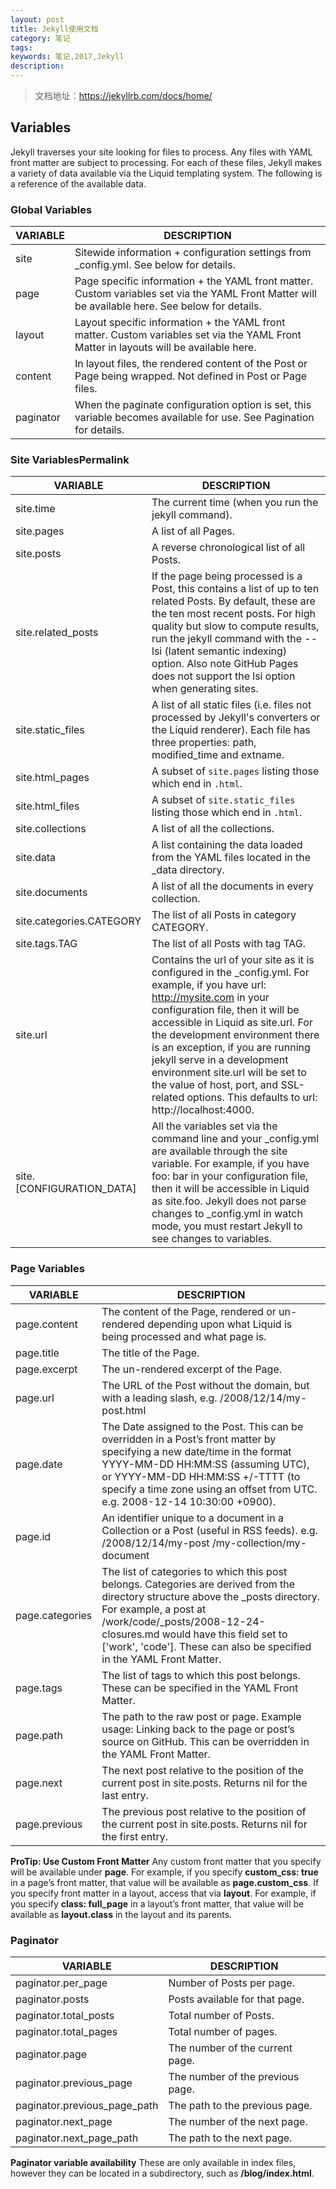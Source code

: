```yaml
---
layout: post
title: Jekyll使用文档
category: 笔记
tags:
keywords: 笔记,2017,Jekyll
description: 
---
```


> 文档地址：<https://jekyllrb.com/docs/home/>

## Variables ##
Jekyll traverses your site looking for files to process. Any files with YAML front matter are subject to processing. For each of these files, Jekyll makes a variety of data available via the Liquid templating system. The following is a reference of the available data.

### Global Variables ###

| VARIABLE  | DESCRIPTION                                                                                                                                      |  
| --------- |------------------------------------------------------------------------------------------------------------------------------------------------ |  
| site      | Sitewide information + configuration settings from  _config.yml. See below for details.                                                          |  
| page      | Page specific information + the YAML front matter. Custom variables set via the YAML Front Matter will be available here. See below for details. |  
| layout    | Layout specific information + the YAML front matter. Custom variables set via the YAML Front Matter in layouts will be available here.           |  
| content   | In layout files, the rendered content of the Post or Page being wrapped. Not defined in Post or Page files.                                      |  
| paginator | When the paginate configuration option is set, this variable becomes available for use. See Pagination for details.                              |  

### Site VariablesPermalink ###
| VARIABLE                  | DESCRIPTION                                                                                                                                                                                                                                                                                                                                                                                                                                      |
| ------------------------- | ------------------------------------------------------------------------------------------------------------------------------------------------------------------------------------------------------------------------------------------------------------------------------------------------------------------------------------------------------------------------------------------------------------------------------------------------ |
| site.time                 | The current time (when you run the jekyll command).                                                                                                                                                                                                                                                                                                                                                                                              |
| site.pages                | A list of all Pages.                                                                                                                                                                                                                                                                                                                                                                                                                             |
| site.posts                | A reverse chronological list of all Posts.                                                                                                                                                                                                                                                                                                                                                                                                       |
| site.related_posts        | If the page being processed is a Post, this contains a list of up to ten related Posts. By default, these are the ten most recent posts. For high quality but slow to compute results, run the  jekyll command with the --lsi (latent semantic indexing) option. Also note GitHub Pages does not support the lsi option when generating sites.                                                                                                   |
| site.static_files         | A list of all static files (i.e. files not processed by Jekyll's converters or the Liquid renderer). Each file has three properties: path,  modified_time and extname.                                                                                                                                                                                                                                                                           |
| site.html_pages           | A subset of `site.pages` listing those which end in `.html`.                                                                                                                                                                                                                                                                                                                                                                                     |
| site.html_files           | A subset of `site.static_files` listing those which end in `.html`.                                                                                                                                                                                                                                                                                                                                                                              |
| site.collections          | A list of all the collections.                                                                                                                                                                                                                                                                                                                                                                                                                   |
| site.data                 | A list containing the data loaded from the YAML files located in the _data directory.                                                                                                                                                                                                                                                                                                                                                            |
| site.documents            | A list of all the documents in every collection.                                                                                                                                                                                                                                                                                                                                                                                                 |
| site.categories.CATEGORY  | The list of all Posts in category CATEGORY.                                                                                                                                                                                                                                                                                                                                                                                                      |
| site.tags.TAG             | The list of all Posts with tag TAG.                                                                                                                                                                                                                                                                                                                                                                                                              |
| site.url                  | Contains the url of your site as it is configured in the _config.yml. For example, if you have url: http://mysite.com in your configuration file, then it will be accessible in Liquid as  site.url. For the development environment there is an exception, if you are running jekyll serve in a development environment  site.url will be set to the value of host, port, and SSL-related options. This defaults to url: http://localhost:4000. |
| site.[CONFIGURATION_DATA] | All the variables set via the command line and your _config.yml are available through the site variable. For example, if you have foo: bar in your configuration file, then it will be accessible in Liquid as site.foo. Jekyll does not parse changes to _config.yml in watch mode, you must restart Jekyll to see changes to variables.                                                                                                        |

### Page Variables ###
| VARIABLE        | DESCRIPTION                                                                                                                                                                                                                                                                                             |
| --------------- | ------------------------------------------------------------------------------------------------------------------------------------------------------------------------------------------------------------------------------------------------------------------------------------------------------- |
| page.content    | The content of the Page, rendered or un-rendered depending upon what Liquid is being processed and what page is.                                                                                                                                                                                        |
| page.title      | The title of the Page.                                                                                                                                                                                                                                                                                  |
| page.excerpt    | The un-rendered excerpt of the Page.                                                                                                                                                                                                                                                                    |
| page.url        | The URL of the Post without the domain, but with a leading slash, e.g. /2008/12/14/my-post.html                                                                                                                                                                                                         |
| page.date       | The Date assigned to the Post. This can be overridden in a Post’s front matter by specifying a new date/time in the format YYYY-MM-DD HH:MM:SS (assuming UTC), or YYYY-MM-DD HH:MM:SS +/-TTTT (to specify a time zone using an offset from UTC. e.g. 2008-12-14 10:30:00 +0900).                       |
| page.id         | An identifier unique to a document in a Collection or a Post (useful in RSS feeds). e.g.  /2008/12/14/my-post /my-collection/my-document                                                                                                                                                                |
| page.categories | The list of categories to which this post belongs. Categories are derived from the directory structure above the _posts directory. For example, a post at /work/code/_posts/2008-12-24-closures.md would have this field set to ['work', 'code']. These can also be specified in the YAML Front Matter. |
| page.tags       | The list of tags to which this post belongs. These can be specified in the YAML Front Matter.                                                                                                                                                                                                           |
| page.path       | The path to the raw post or page. Example usage: Linking back to the page or post’s source on GitHub. This can be overridden in the YAML Front Matter.                                                                                                                                                 |
| page.next       | The next post relative to the position of the current post in site.posts. Returns nil for the last entry.                                                                                                                                                                                               |
| page.previous   | The previous post relative to the position of the current post in site.posts. Returns nil for the first entry.                                                                                                                                                                                          |

**ProTip: Use Custom Front Matter**
Any custom front matter that you specify will be available under **page**. For example, if you specify **custom_css: true** in a page’s front matter, that value will be available as **page.custom_css**.
If you specify front matter in a layout, access that via **layout**. For example, if you specify **class: full_page** in a layout’s front matter, that value will be available as  **layout.class** in the layout and its parents.

### Paginator ###

| VARIABLE                     | DESCRIPTION                      |  
| ---------------------------- | -------------------------------- |  
| paginator.per_page           | Number of Posts per page.        |  
| paginator.posts              | Posts available for that page.   |  
| paginator.total_posts        | Total number of Posts.           |  
| paginator.total_pages        | Total number of pages.           |  
| paginator.page               | The number of the current page.  |  
| paginator.previous_page      | The number of the previous page. |  
| paginator.previous_page_path | The path to the previous page.   |  
| paginator.next_page          | The number of the next page.     |  
| paginator.next_page_path     | The path to the next page.       |  

**Paginator variable availability**
These are only available in index files, however they can be located in a subdirectory, such as **/blog/index.html**.